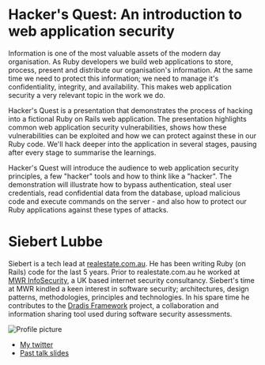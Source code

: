 # Hacker's Quest: An introduction to web application security

Information is one of the most valuable assets of the modern day organisation. As Ruby developers we build web applications to store, process, present and distribute our organisation's information. At the same time we need to protect this information; we need to manage it's confidentiality, integrity, and availability. This makes web application security a very relevant topic in the work we do.

Hacker's Quest is a presentation that demonstrates the process of hacking into a fictional Ruby on Rails web application. The presentation highlights common web application security vulnerabilities, shows how these vulnerabilities can be exploited and how we can protect against these in our Ruby code. We'll hack deeper into the application in several stages, pausing after every stage to summarise the learnings.

Hacker's Quest will introduce the audience to web application security principles, a few "hacker" tools and how to think like a "hacker". The demonstration will illustrate how to bypass authentication, steal user credentials, read confidential data from the database, upload malicious code and execute commands on the server - and also how to protect our Ruby applications against these types of attacks.

# Siebert Lubbe

Siebert is a tech lead at [realestate.com.au](http://realestate.com.au). He has been writing Ruby (on Rails) code for the last 5 years. Prior to realestate.com.au he worked at [MWR InfoSecurity](http://www.mwrinfosecurity.com), a UK based internet security consultancy. Siebert's time at MWR kindled a keen interest in software security; architectures, design patterns, methodologies, principles and technologies. In his spare time he contributes to the [Dradis Framework](http://dradisframework.org/) project, a collaboration and information sharing tool used during software security assessments.


![Profile picture](https://raw.github.com/siebertlubbe/rubyconfau-2013-cfp/master/siebert_lubbe-Hackers_Quest_An_introduction_to_web_application_security/profile_picture.jpg)

- [My twitter](https://twitter.com/siebertlubbe)
- [Past talk slides](http://prezi.com/xx7-kxatkg0i/web-application-security)
